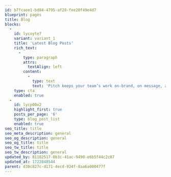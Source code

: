 ```yaml
---
id: b7fcaee1-bd84-4795-af28-fee20f49e4d7
blueprint: pages
title: Blog
blocks:
  -
    id: lycoyte7
    variant: variant_1
    title: 'Latest Blog Posts'
    rich_text:
      -
        type: paragraph
        attrs:
          textAlign: left
        content:
          -
            type: text
            text: 'Pitch keeps your team’s work on-brand, on message, and on time. Innovative features make creating and sharing your work feel effortless.'
    type: cta
    enabled: true
  -
    id: lycp00x2
    highlight_first: true
    posts_per_page: '6'
    type: blog_post_list
    enabled: true
seo_title: title
seo_meta_description: general
seo_og_description: general
seo_og_title: title
seo_tw_title: title
seo_tw_description: general
updated_by: 81182517-0b3c-41ac-9490-e6b5f44c2c87
updated_at: 1722848544
parent: d38c827c-d171-4ecd-924f-8aa6a000477f
---
```

